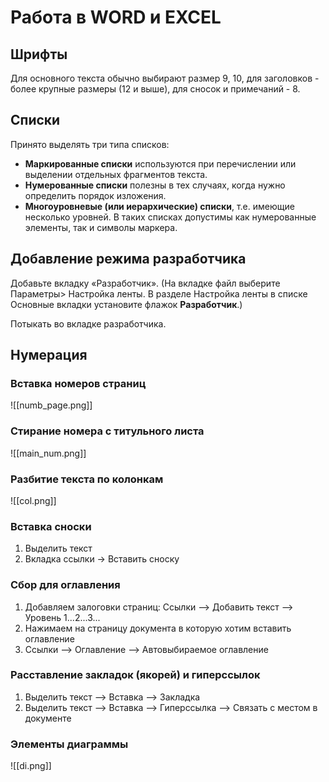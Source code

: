 # Работа в WORD и EXCEL
## Шрифты
Для основного текста обычно выбирают размер 9, 10, 
для заголовков - более крупные размеры (12 и выше), 
для сносок и примечаний - 8.

## Списки
Принято выделять три типа списков:
- **Маркированные списки** используются при перечислении или выделении отдельных фрагментов текста.
- **Нумерованные списки** полезны в тех случаях, когда нужно определить порядок изложения.
- **Многоуровневые (или иерархические) списки**, т.е. имеющие несколько уровней. В таких списках допустимы как нумерованные элементы, так и символы маркера.

## Добавление режима разработчика
Добавьте вкладку «Разработчик». 
(На вкладке файл выберите Параметры> Настройка ленты. В разделе Настройка ленты в списке Основные вкладки установите флажок **Разработчик**.)

Потыкать во вкладке разработчика.

## Нумерация
### Вставка номеров страниц
![[numb_page.png]]

### Стирание номера с титульного листа
![[main_num.png]]

### Разбитие текста по колонкам
![[col.png]]

### Вставка сноски
1. Выделить текст
2. Вкладка ссылки -> Вставить сноску

### Сбор для оглавления
1. Добавляем залоговки страниц: Ссылки --> Добавить текст --> Уровень 1...2...3...
2. Нажимаем на страницу документа в которую хотим вставить оглавление
3. Ссылки --> Оглавление --> Автовыбираемое оглавление

### Расставление закладок (якорей) и гиперссылок
1. Выделить текст --> Вставка --> Закладка
2. Выделить текст --> Вставка --> Гиперссылка --> Связать с местом в документе

### Элементы диаграммы
![[di.png]]

